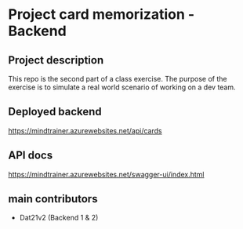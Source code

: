 # Project card memorization - Backend

## Project description
This repo is the second part of a class exercise. 
The purpose of the exercise is to simulate a real world scenario of working on a dev team.

## Deployed backend

https://mindtrainer.azurewebsites.net/api/cards

## API docs

https://mindtrainer.azurewebsites.net/swagger-ui/index.html

## main contributors
 - Dat21v2 (Backend 1 & 2)
